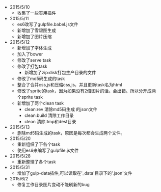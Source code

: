 - 2015/5/10 
    - 收集了一些实用插件
- 2015/5/11
    - es6改写了gulpfile.babel.js文件
    - 新增加了雪碧图生成
    - 新增加了图片压缩
- 2015/5/12
    - 新增加了字体生成
    - 加入了bower
    - 修改了serve task
    - 修改了打包task
        - 新增加了zip:disk打包生产目录的文件
    - 修改了md5码生成的task
    - 整合了合并css,js和压缩css,js，并且更新task名为html
    - 修改了sprite的task，因为如果没有2倍图片的话。会出错。所以分开成两个sprite task
    - 新增加了两个clean task
        + clean:rev 清除md5码生成 的json文件
        + clean:build 清除工作目录
        + clean 清除.tmp和dest目录
- 2015/5/13
    - 删除md5码生成的task，原因是每次都会生成两个文件。
- 2015/5/20
    - 重新组织了下各个task
    - 使用es6来编写了gulpfile.js文件
- 2015/5/28
    - 重新整理了各个task
- 2015/5/31
    - 增加了gulp-data插件,可以读取在'_data'目录下的'.json'文件
- 2015/6/2
    - 修复工作目录图片变动不能刷新的bug
